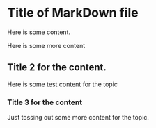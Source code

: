 # Title of MarkDown file

Here is some content.

Here is some more content

## Title 2 for the content.

Here is some test content for the topic

### Title 3 for the content

Just tossing out some more content for the topic.